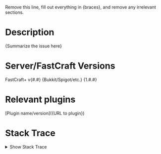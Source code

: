 Remove this line, fill out everything in {braces}, and remove any irrelevant sections.

# Description
{Summarize the issue here}

# Server/FastCraft Versions
FastCraft+ v{#.#}
{Bukkit/Spigot/etc.} {1.#.#}

# Relevant plugins
[Plugin name/version]({URL to plugin})

# Stack Trace
<details>
    <summary>Show Stack Trace</summary>
    <code>{Copy stack trace from console here}</code>
</details>